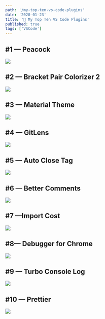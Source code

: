 ```yaml
---
path: '/my-top-ten-vs-code-plugins'
date: '2020-01-23'
title: '🎳 My Top Ten VS Code Plugins'
published: true
tags: ['VSCode']
---
```


## #1 — Peacock

![](https://cdn-images-1.medium.com/max/8534/1*WwbBEwh-NXEZOFh-XxUmBQ.jpeg)

## #2 — Bracket Pair Colorizer 2

![](https://cdn-images-1.medium.com/max/8534/1*8WJv4vmvY-sK0Dg4W1wceg.jpeg)

## #3 — Material Theme

![](https://cdn-images-1.medium.com/max/8534/1*I2VDi1XmBzTRhu_rex0_rA.jpeg)

## #4 — GitLens

![](https://cdn-images-1.medium.com/max/8534/1*0eETh-Arjp2hPDB17_9kWw.jpeg)

## #5 — Auto Close Tag

![](https://cdn-images-1.medium.com/max/8534/1*9yTHnI4RpIPHvKqvD7yciQ.jpeg)

## #6 — Better Comments

![](https://cdn-images-1.medium.com/max/8534/1*WMzfi-fDnQ-1a7zE4BhHBA.jpeg)

## #7 —Import Cost

![](https://cdn-images-1.medium.com/max/8534/1*obq-fMXcgIGOWPpZdTUdDQ.jpeg)

## #8— Debugger for Chrome

![](https://cdn-images-1.medium.com/max/8534/1*Wxe5gtfoKGlElsDXTD-p4A.jpeg)

## #9 — Turbo Console Log

![](https://cdn-images-1.medium.com/max/8534/1*WFZuq9_q9kLcOfIeVVZJsg.jpeg)

## #10 — Prettier

![](https://cdn-images-1.medium.com/max/2048/1*ur7nfBmepIoGo0xAzvFYrw.png)
